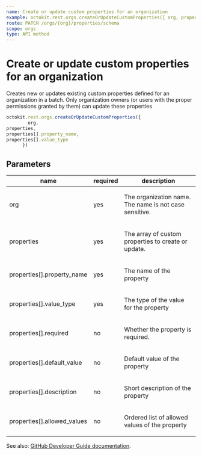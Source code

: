 ```yaml
---
name: Create or update custom properties for an organization
example: octokit.rest.orgs.createOrUpdateCustomProperties({ org, properties, properties[].property_name, properties[].value_type })
route: PATCH /orgs/{org}/properties/schema
scope: orgs
type: API method
---
```


# Create or update custom properties for an organization

Creates new or updates existing custom properties defined for an organization in a batch.
Only organization owners (or users with the proper permissions granted by them) can update these properties

```js
octokit.rest.orgs.createOrUpdateCustomProperties({
        org,
properties,
properties[].property_name,
properties[].value_type
      })
```

## Parameters

<table>
  <thead>
    <tr>
      <th>name</th>
      <th>required</th>
      <th>description</th>
    </tr>
  </thead>
  <tbody>
    <tr><td>org</td><td>yes</td><td>

The organization name. The name is not case sensitive.

</td></tr>
<tr><td>properties</td><td>yes</td><td>

The array of custom properties to create or update.

</td></tr>
<tr><td>properties[].property_name</td><td>yes</td><td>

The name of the property

</td></tr>
<tr><td>properties[].value_type</td><td>yes</td><td>

The type of the value for the property

</td></tr>
<tr><td>properties[].required</td><td>no</td><td>

Whether the property is required.

</td></tr>
<tr><td>properties[].default_value</td><td>no</td><td>

Default value of the property

</td></tr>
<tr><td>properties[].description</td><td>no</td><td>

Short description of the property

</td></tr>
<tr><td>properties[].allowed_values</td><td>no</td><td>

Ordered list of allowed values of the property

</td></tr>
  </tbody>
</table>

See also: [GitHub Developer Guide documentation](https://docs.github.com/rest/orgs/properties#create-or-update-custom-properties-for-an-organization).
